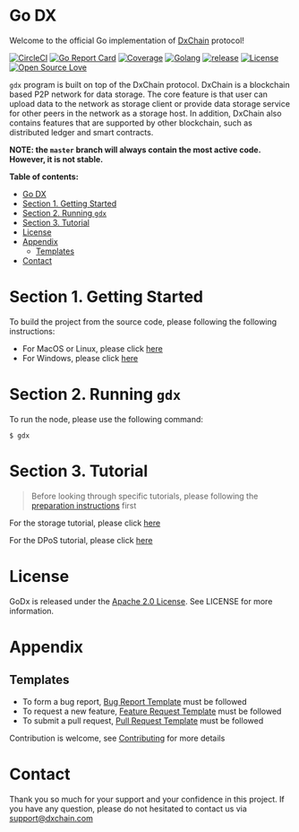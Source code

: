 # Go DX

Welcome to the official Go implementation of [DxChain](https://www.dxchain.com) protocol!

[![CircleCI](https://circleci.com/gh/DxChainNetwork/godx.svg?style=svg&circle-token=f2062f8bae0aee80ef408bcfff103e2ab73d8b39)](https://circleci.com/gh/DxChainNetwork/godx)
[![Go Report Card](https://goreportcard.com/badge/github.com/DxChainNetwork/godx)](https://goreportcard.com/report/github.com/DxChainNetwork/godx)
[![Coverage](https://codecov.io/gh/DxChainNetwork/godx/branch/master/graph/badge.svg)](https://codecov.io/gh/DxChainNetwork/godx)
[![Golang](https://img.shields.io/badge/go-1.11.4-blue.svg)](https://golang.org/dl/)
[![release](https://img.shields.io/badge/release-v0.9.0-blue)](https://github.com/DxChainNetwork/godx/releases)
[![License](https://img.shields.io/badge/License-Apache%202.0-blue.svg)](https://opensource.org/licenses/Apache-2.0)
[![Open Source Love](https://badges.frapsoft.com/os/v1/open-source.png?v=103)](https://opensource.org/)

`gdx` program is built on top of the DxChain protocol. DxChain is a blockchain based P2P network for data storage. The core feature is that user can upload data to the network as storage client or provide data storage service for other peers in the network as a storage host. In addition, DxChain also contains features that are supported by other blockchain, such as distributed ledger and smart contracts.

**NOTE: the `master` branch will always contain the most active code. However, it is not stable.**

**Table of contents:**
- [Go DX](#go-dx)
- [Section 1. Getting Started](#section-1-getting-started)
- [Section 2. Running `gdx`](#section-2-running-gdx)
- [Section 3. Tutorial](#section-3-tutorial)
- [License](#license)
- [Appendix](#appendix)
  - [Templates](#templates)
- [Contact](#contact)

# Section 1. Getting Started

To build the project from the source code, please following the following instructions:

-  For MacOS or Linux, please click [here](./LINUX.md)
-  For Windows, please click [here](./WINDOWS.md)

# Section 2. Running `gdx`

To run the node, please use the following command:

```shell
$ gdx
```

# Section 3. Tutorial

> Before looking through specific tutorials, please following the [preparation instructions](https://github.com/DxChainNetwork/godx-doc/blob/master/gdx/gdx-manual/manual_en.md) first

For the storage tutorial, please click [here](https://github.com/DxChainNetwork/godx-doc/blob/master/gdx/gdx-manual/storage_manual/storage_en.md)

For the DPoS tutorial, please click [here](https://github.com/DxChainNetwork/godx-doc/blob/master/gdx/gdx-manual/dpos_manual/dpos_en.md)

# License

GoDx is released under the [Apache 2.0 License](https://opensource.org/licenses/Apache-2.0). See LICENSE for more information.

# Appendix

## Templates

* To form a bug report, [Bug Report Template](./.github/ISSUE_TEMPLATE/bug_report.md) must be followed
* To request a new feature, [Feature Request Template](./.github/ISSUE_TEMPLATE/feature_request.md) must be followed
* To submit a pull request, [Pull Request Template](./.github/PULL_REQUEST_TEMPLATE/pull_request_template.md) must be followed

Contribution is welcome, see [Contributing](./CONTRIBUTING.md) for more details

# Contact

Thank you so much for your support and your confidence in this project. If you have any question, please do not hesitated to contact us via support@dxchain.com